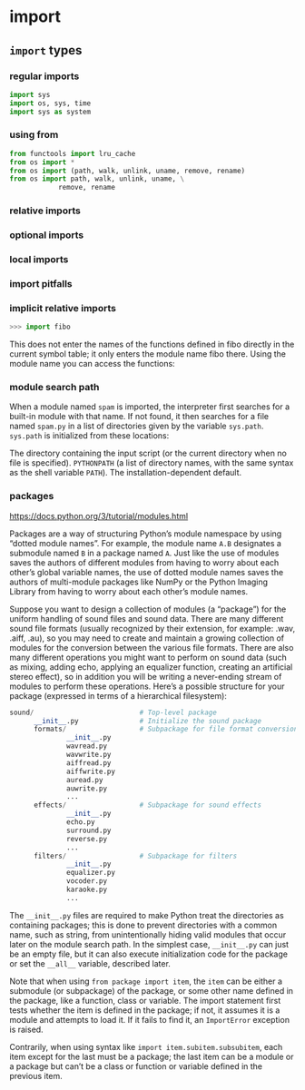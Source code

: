 # import

## `import` types

### regular imports
```python
import sys
import os, sys, time
import sys as system
```

### using from

```python
from functools import lru_cache
from os import *
from os import (path, walk, unlink, uname, remove, rename)
from os import path, walk, unlink, uname, \
            remove, rename
```

### relative imports

### optional imports

### local imports

### import pitfalls

### implicit relative imports

```python
>>> import fibo
```
This does not enter the names of the functions defined in fibo directly in the
current symbol table; it only enters the module name fibo there. Using the
module name you can access the functions:


### module search path

When a module named `spam` is imported, the interpreter first searches for a
built-in module with that name. If not found, it then searches for a file named
`spam.py` in a list of directories given by the variable `sys.path`. `sys.path` is
initialized from these locations:

The directory containing the input script (or the current directory when no file
is specified). `PYTHONPATH` (a list of directory names, with the same syntax as
the shell variable `PATH`). The installation-dependent default.


### packages
https://docs.python.org/3/tutorial/modules.html

Packages are a way of structuring Python’s module namespace by using “dotted
module names”. For example, the module name `A.B` designates a submodule named `B`
in a package named `A`. Just like the use of modules saves the authors of
different modules from having to worry about each other’s global variable names,
the use of dotted module names saves the authors of multi-module packages like
NumPy or the Python Imaging Library from having to worry about each other’s
module names.

Suppose you want to design a collection of modules (a “package”) for the uniform
handling of sound files and sound data. There are many different sound file
formats (usually recognized by their extension, for example: .wav, .aiff, .au),
so you may need to create and maintain a growing collection of modules for the
conversion between the various file formats. There are also many different
operations you might want to perform on sound data (such as mixing, adding echo,
applying an equalizer function, creating an artificial stereo effect), so in
addition you will be writing a never-ending stream of modules to perform these
operations. Here’s a possible structure for your package (expressed in terms of
a hierarchical filesystem):

```python
sound/                          # Top-level package
      __init__.py               # Initialize the sound package
      formats/                  # Subpackage for file format conversions
              __init__.py
              wavread.py
              wavwrite.py
              aiffread.py
              aiffwrite.py
              auread.py
              auwrite.py
              ...
      effects/                  # Subpackage for sound effects
              __init__.py
              echo.py
              surround.py
              reverse.py
              ...
      filters/                  # Subpackage for filters
              __init__.py
              equalizer.py
              vocoder.py
              karaoke.py
              ...
```

The `__init__.py` files are required to make Python treat the directories as
containing packages; this is done to prevent directories with a common name,
such as string, from unintentionally hiding valid modules that occur later on
the module search path. In the simplest case, `__init__.py` can just be an empty
file, but it can also execute initialization code for the package or set the
`__all__` variable, described later.

Note that when using `from package import item`, the `item` can be either a
submodule (or subpackage) of the package, or some other name defined in the
package, like a function, class or variable. The import statement first tests
whether the item is defined in the package; if not, it assumes it is a module
and attempts to load it. If it fails to find it, an `ImportError` exception is
raised.

Contrarily, when using syntax like `import item.subitem.subsubitem`, each item
except for the last must be a package; the last item can be a module or a
package but can’t be a class or function or variable defined in the previous
item.
